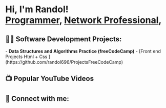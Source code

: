 <h1>Hi, I'm Randol! <br/><a href="https://github.com/randol696">Programmer</a>, <a href="https://www.linkedin.com/in/randol-gonzalez/">Network Professional</a>, </h1>

<h2>👨‍💻 Software Development Projects:</h2>
- <b>Data Structures and Algorithms Practice (freeCodeCamp)</b>
 - [Front end Projects Html + Css ](https://github.com/randol696/ProjectsFreeCodeCamp)
<h2>📺 Popular YouTube Videos</h2>


<h2> 🤳 Connect with me:</h2>




<!--
**randol696/randol696** is a ✨ _special_ ✨ repository because its `README.md` (this file) appears on your GitHub profile.

Here are some ideas to get you started:

- 🔭 I’m currently working on ...
- 🌱 I’m currently learning ...
- 👯 I’m looking to collaborate on ...
- 🤔 I’m looking for help with ...
- 💬 Ask me about ...
- 📫 How to reach me: ...
- 😄 Pronouns: ...
- ⚡ Fun fact: ...
-->

